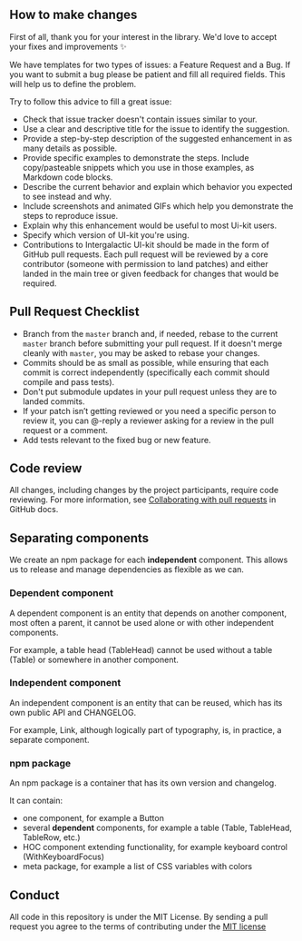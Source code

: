 ## How to make changes

First of all, thank you for your interest in the library. We'd love to accept your fixes and improvements ✨

We have templates for two types of issues: a Feature Request and a Bug. If you want to submit a bug please be patient and fill all required fields. This will help us to define the problem.

Try to follow this advice to fill a great issue:

- Check that issue tracker doesn't contain issues similar to your.
- Use a clear and descriptive title for the issue to identify the suggestion.
- Provide a step-by-step description of the suggested enhancement in as many details as possible.
- Provide specific examples to demonstrate the steps. Include copy/pasteable snippets which you use in those examples, as Markdown code blocks.
- Describe the current behavior and explain which behavior you expected to see instead and why.
- Include screenshots and animated GIFs which help you demonstrate the steps to reproduce issue.
- Explain why this enhancement would be useful to most Ui-kit users.
- Specify which version of UI-kit you're using.
- Contributions to Intergalactic UI-kit should be made in the form of GitHub pull requests. Each pull request will be reviewed by a core contributor (someone with permission to land patches) and either landed in the main tree or given feedback for changes that would be required.

## Pull Request Checklist

- Branch from the `master` branch and, if needed, rebase to the current `master` branch before submitting your pull request. If it doesn't merge cleanly with `master`, you may be asked to rebase your changes.
- Commits should be as small as possible, while ensuring that each commit is correct independently (specifically each commit should compile and pass tests).
- Don't put submodule updates in your pull request unless they are to landed commits.
- If your patch isn’t getting reviewed or you need a specific person to review it, you can @-reply a reviewer asking for a review in the pull request or a comment.
- Add tests relevant to the fixed bug or new feature.

## Code review

All changes, including changes by the project participants, require code reviewing.
For more information, see [Collaborating with pull requests](https://docs.github.com/en/github/collaborating-with-pull-requests) in GitHub docs.

## Separating components

We create an npm package for each **independent** component.
This allows us to release and manage dependencies as flexible as we can.

### Dependent component

A dependent component is an entity that depends on another component, most often a parent,
it cannot be used alone or with other independent components.

For example, a table head (TableHead) cannot be used without a table (Table) or somewhere in another component.

### Independent component

An independent component is an entity that can be reused, which has its own public API and CHANGELOG.

For example, Link, although logically part of typography, is, in practice, a separate component.

### npm package

An npm package is a container that has its own version and changelog.

It can contain:

- one component, for example a Button
- several **dependent** components, for example a table (Table, TableHead, TableRow, etc.)
- HOC component extending functionality, for example keyboard control (WithKeyboardFocus)
- meta package, for example a list of CSS variables with colors

## Conduct

All code in this repository is under the MIT License. By sending a pull request you agree to the terms of contributing under the [MIT license](https://github.com/semrush/intergalactic/blob/master/LICENSE)
